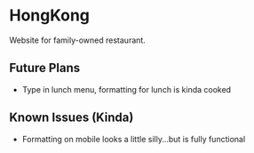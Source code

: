 # HongKong
Website for family-owned restaurant.
## Future Plans
* Type in lunch menu, formatting for lunch is kinda cooked
## Known Issues (Kinda)
* Formatting on mobile looks a little silly...but is fully functional
